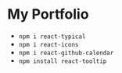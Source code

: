 # My Portfolio

- `npm i react-typical`
- `npm i react-icons`
- `npm i react-github-calendar`
- `npm install react-tooltip`
